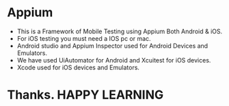 # Appium

- This is a Framework of Mobile Testing using Appium Both Android & iOS.
- For iOS testing you must need a IOS pc or mac.
- Android studio and Appium Inspector used for Android Devices and Emulators.
- We have used UiAutomator for Android and Xcuitest for iOS devices.
- Xcode used for iOS devices and Emulators.


# Thanks. HAPPY LEARNING 
